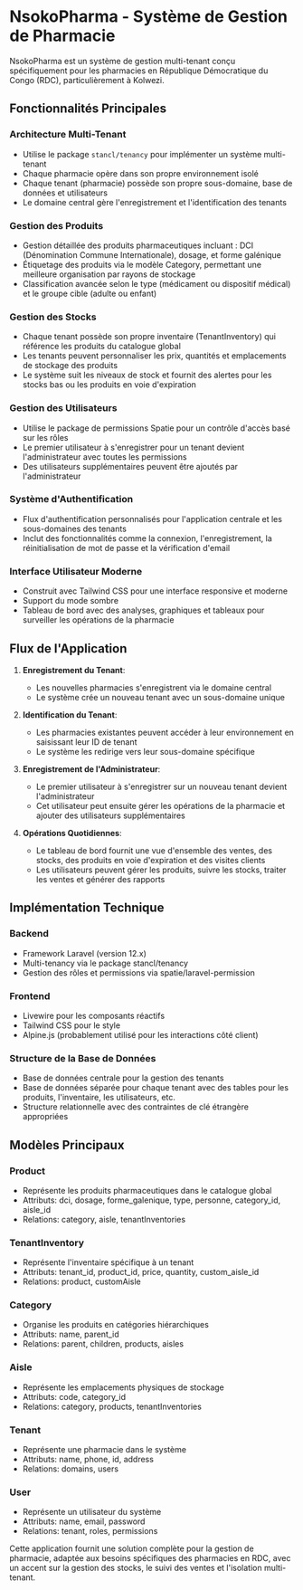 # NsokoPharma - Système de Gestion de Pharmacie

NsokoPharma est un système de gestion multi-tenant conçu spécifiquement pour les pharmacies en République Démocratique du Congo (RDC), particulièrement à Kolwezi.

## Fonctionnalités Principales

### Architecture Multi-Tenant
- Utilise le package `stancl/tenancy` pour implémenter un système multi-tenant
- Chaque pharmacie opère dans son propre environnement isolé
- Chaque tenant (pharmacie) possède son propre sous-domaine, base de données et utilisateurs
- Le domaine central gère l'enregistrement et l'identification des tenants

### Gestion des Produits
- Gestion détaillée des produits pharmaceutiques incluant : DCI (Dénomination Commune Internationale), dosage, et forme galénique
- Étiquetage des produits via le modèle Category, permettant une meilleure organisation par rayons de stockage
- Classification avancée selon le type (médicament ou dispositif médical) et le groupe cible (adulte ou enfant)

### Gestion des Stocks
- Chaque tenant possède son propre inventaire (TenantInventory) qui référence les produits du catalogue global
- Les tenants peuvent personnaliser les prix, quantités et emplacements de stockage des produits
- Le système suit les niveaux de stock et fournit des alertes pour les stocks bas ou les produits en voie d'expiration

### Gestion des Utilisateurs
- Utilise le package de permissions Spatie pour un contrôle d'accès basé sur les rôles
- Le premier utilisateur à s'enregistrer pour un tenant devient l'administrateur avec toutes les permissions
- Des utilisateurs supplémentaires peuvent être ajoutés par l'administrateur

### Système d'Authentification
- Flux d'authentification personnalisés pour l'application centrale et les sous-domaines des tenants
- Inclut des fonctionnalités comme la connexion, l'enregistrement, la réinitialisation de mot de passe et la vérification d'email

### Interface Utilisateur Moderne
- Construit avec Tailwind CSS pour une interface responsive et moderne
- Support du mode sombre
- Tableau de bord avec des analyses, graphiques et tableaux pour surveiller les opérations de la pharmacie

## Flux de l'Application

1. **Enregistrement du Tenant**:
   - Les nouvelles pharmacies s'enregistrent via le domaine central
   - Le système crée un nouveau tenant avec un sous-domaine unique

2. **Identification du Tenant**:
   - Les pharmacies existantes peuvent accéder à leur environnement en saisissant leur ID de tenant
   - Le système les redirige vers leur sous-domaine spécifique

3. **Enregistrement de l'Administrateur**:
   - Le premier utilisateur à s'enregistrer sur un nouveau tenant devient l'administrateur
   - Cet utilisateur peut ensuite gérer les opérations de la pharmacie et ajouter des utilisateurs supplémentaires

4. **Opérations Quotidiennes**:
   - Le tableau de bord fournit une vue d'ensemble des ventes, des stocks, des produits en voie d'expiration et des visites clients
   - Les utilisateurs peuvent gérer les produits, suivre les stocks, traiter les ventes et générer des rapports

## Implémentation Technique

### Backend
- Framework Laravel (version 12.x)
- Multi-tenancy via le package stancl/tenancy
- Gestion des rôles et permissions via spatie/laravel-permission

### Frontend
- Livewire pour les composants réactifs
- Tailwind CSS pour le style
- Alpine.js (probablement utilisé pour les interactions côté client)

### Structure de la Base de Données
- Base de données centrale pour la gestion des tenants
- Base de données séparée pour chaque tenant avec des tables pour les produits, l'inventaire, les utilisateurs, etc.
- Structure relationnelle avec des contraintes de clé étrangère appropriées

## Modèles Principaux

### Product
- Représente les produits pharmaceutiques dans le catalogue global
- Attributs: dci, dosage, forme_galenique, type, personne, category_id, aisle_id
- Relations: category, aisle, tenantInventories

### TenantInventory
- Représente l'inventaire spécifique à un tenant
- Attributs: tenant_id, product_id, price, quantity, custom_aisle_id
- Relations: product, customAisle

### Category
- Organise les produits en catégories hiérarchiques
- Attributs: name, parent_id
- Relations: parent, children, products, aisles

### Aisle
- Représente les emplacements physiques de stockage
- Attributs: code, category_id
- Relations: category, products, tenantInventories

### Tenant
- Représente une pharmacie dans le système
- Attributs: name, phone, id, address
- Relations: domains, users

### User
- Représente un utilisateur du système
- Attributs: name, email, password
- Relations: tenant, roles, permissions

Cette application fournit une solution complète pour la gestion de pharmacie, adaptée aux besoins spécifiques des pharmacies en RDC, avec un accent sur la gestion des stocks, le suivi des ventes et l'isolation multi-tenant.
